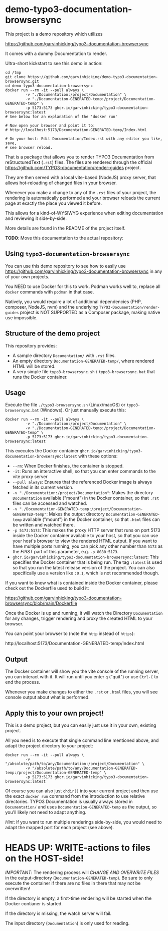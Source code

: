# demo-typo3-documentation-browsersync

This project is a demo repository which utilizes

https://github.com/garvinhicking/typo3-documentation-browsersync

It comes with a dummy Documentation to render.

Ultra-short kickstart to see this demo in action:

```
cd /tmp
git clone https://github.com/garvinhicking/demo-typo3-documentation-browsersync.git
cd demo-typo3-documentation-browsersync
docker run --rm -it --pull always \
         -v "./Documentation:/project/Documentation" \
         -v "./Documentation-GENERATED-temp:/project/Documentation-GENERATED-temp" \
         -p 5173:5173 ghcr.io/garvinhicking/typo3-documentation-browsersync:latest
# See below for an explanation of the 'docker run'

# Now open your browser and point it to:
# http://localhost:5173/Documentation-GENERATED-temp/Index.html

# On your host: Edit Documentation/Index.rst with any editor you like, save, 
# see browser reload.
```

That is a package that allows you to render TYPO3 Documentation
from reStructuredText (`.rst`) files. The files are rendered
through the official https://github.com/TYPO3-documentation/render-guides
project.

They are then served with a local vite-based (NodeJS) proxy server,
that allows hot-reloading of changed files in your browser.

Whenever you make a change to any of the `.rst` files of your project,
the rendering is automatically performed and your browser reloads
the current page at exactly the place you viewed it before.

This allows for a kind-of-WYSIWYG experience when editing documentation
and reviewing it side-by-side.

More details are found in the README of the project itself.

**TODO**: Move this documentation to the actual repository:

## Using `typo3-documentation-browsersync`

You can use this demo repository to see how to easily use
https://github.com/garvinhicking/typo3-documentation-browsersync
in any of your own projects.

You NEED to use Docker for this to work. Podman works well to,
replace all `docker` commands with `podman` in that case.

Natively, you would require a lot of additional dependencies
(PHP, composer, NodeJS, nvm) and the underlying `TYPO3-Documentation/render-guides`
project is NOT SUPPORTED as a Composer package, making native
use impossible.

## Structure of the demo project

This repository provides:

* A sample directory `Documentation/` with `.rst` files.
* An empty directory `Documentation-GENERATED-temp/`, where rendered HTML will be stored.
* A very simple file `typo3-browsersync.sh` / `typo3-browsersync.bat` that runs the Docker container.

## Usage

Execute the file `./typo3-browsersync.sh` (Linux/macOS) or `typo3-browsersync.bat`
(Windows). Or just manually execute this:

```
docker run --rm -it --pull always \
         -v "./Documentation:/project/Documentation" \
         -v "./Documentation-GENERATED-temp:/project/Documentation-GENERATED-temp" \
         -p 5173:5173 ghcr.io/garvinhicking/typo3-documentation-browsersync:latest
```

This executes the Docker container
`ghcr.io/garvinhicking/typo3-documentation-browsersync:latest` with these
options:

* `--rm`: When Docker finishes, the container is stopped.
* `-it`: Runs an interactive shell, so that you can enter commands to the
  vite proxy server
* `--pull always`: Ensures that the referenced Docker image is always fetched
  in its current version.
* `-v "./Documentation:/project/Documentation"`: Makes the directory
  `Documentation` available ("mount") in the Docker container, so that `.rst`
  files can be accessed and watched.
* `-v "./Documentation-GENERATED-temp:/project/Documentation-GENERATED-temp"`: 
  Makes the output directory `Documentation-GENERATED-temp` available ("mount")
  in the Docker container, so that `.html` files can be written and watched there.
* `-p 5173:5173`: This makes the proxy HTTP server that runs on port 5173 inside
  the Docker container available to your host, so that you can use your host's
  browser to view the rendered HTML output. If you want to have multiple ports
  running, you can pick any other number than `5173` as the *FIRST* part of this
  parameter, e.g. `-p 8080:5173`.
* `ghcr.io/garvinhicking/typo3-documentation-browsersync:latest`: This specifies
  the Docker container that is being run. The tag `:latest` is used so that you
  run the latest release version of the project. You can also specifically use
  a version like `:0.1`, which is not recommended though.

If you want to know what is contained inside the Docker container, please check out
the Dockerfile used to build it:

https://github.com/garvinhicking/typo3-documentation-browsersync/blob/main/Dockerfile

Once the Docker is up and running, it will watch the Directory `Documentation` for
any changes, trigger rendering and proxy the created HTML to your browser.

You can point your browser to (note the `http` instead of `https`):

http://localhost:5173/Documentation-GENERATED-temp/Index.html

## Output

The Docker container will show you the vite console of the running server,
you can interact with it. It will run until you enter `q` ("quit") or use `Ctrl-C`
to end the process.

Whenever you make changes to either the `.rst` or `.html` files, you will
see console output about what is performed.

## Apply this to your own project!

This is a demo project, but you can easily just use it in your own, existing 
project.

All you need is to execute that single command line mentioned above, and adapt
the project directory to your project:

```
docker run --rm -it --pull always \
         -v "/absolute/path/to/any/Documentation:/project/Documentation" \
         -v "/absolute/path/to/any/Documentation-GENERATED-temp:/project/Documentation-GENERATED-temp" \
         -p 5173:5173 ghcr.io/garvinhicking/typo3-documentation-browsersync:latest
```

Of course you can also just `chdir()` into your current project and then
use the exact `docker run` command from the introduction to use relative directories.
TYPO3 Documentation is usually always stored in `Documentation/` and uses `Documentation-GENERATED-temp`
as the output, so you'll likely not need to adapt anything.

*Hint*: If you want to run multiple renderings side-by-side, you would need to adapt the
mapped port for each project (see above).

# HEADS UP: WRITE-actions to files on the HOST-side!

*IMPORTANT*: The rendering process will *CHANGE AND OVERWRITE FILES* in the
output-directory (`Documentation-GENERATED-temp`). Be sure to only execute
the container if there are no files in there that may not be overwritten!

If the directory is empty, a first-time rendering will be started when the
Docker contianer is started.

If the directory is missing, the watch server will fail.

The input directory (`Documentation`) is only used for reading.
